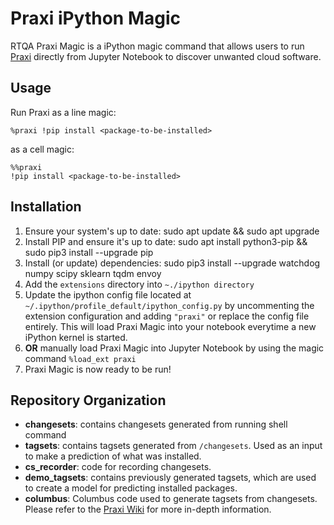 # Praxi iPython Magic
RTQA Praxi Magic is a iPython magic command that allows users to run [Praxi](https://github.com/peaclab/praxi) directly from Jupyter Notebook to discover unwanted cloud software.

## Usage
Run Praxi as a line magic:
```
%praxi !pip install <package-to-be-installed>
```
as a cell magic:
```
%%praxi
!pip install <package-to-be-installed>
```
## Installation
1. Ensure your system's up to date: sudo apt update && sudo apt upgrade
2. Install PIP and ensure it's up to date: sudo apt install python3-pip && sudo pip3 install --upgrade pip
3. Install (or update) dependencies: sudo pip3 install --upgrade watchdog numpy scipy sklearn tqdm envoy
4. Add the `extensions` directory into `~./ipython directory`
5. Update the ipython config file located at `~/.ipython/profile_default/ipython_config.py` by uncommenting the extension configuration and adding `"praxi"` or replace the config file entirely. This will load Praxi Magic into your notebook everytime a new iPython kernel is started.
6. **OR** manually load Praxi Magic into Jupyter Notebook by using the magic command `%load_ext praxi`
7. Praxi Magic is now ready to be run!

## Repository Organization
* **changesets**: contains changesets generated from running shell command
* **tagsets**: contains tagsets generated from `/changesets`. Used as an input to make a prediction of what was installed.
* **cs_recorder**: code for recording changesets.
* **demo_tagsets**: contains previously generated tagsets, which are used to create a model for predicting installed packages. 
* **columbus**: Columbus code used to generate tagsets from changesets.
Please refer to the [Praxi Wiki](https://github.com/peaclab/praxi/wiki) for more in-depth information.
